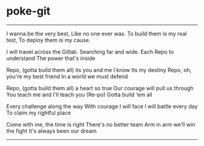 # poke-git

___

I wanna be the very best,
Like no one ever was.
To build them is my real test,
To deploy them is my cause.

I will travel across the Gitlab.
Searching far and wide.
Each Repo to understand
The power that's inside

Repo, (gotta build them all) its you and me
I know Its my destiny
Repo, oh, you're my best friend
In a world we must defend

Repo, (gotta build them all) a heart so true
Our courage will pull us through
You teach me and I'll teach you
(Re-po) Gotta build 'em all

Every challenge along the way
With courage I will face
I will battle every day
To claim my rightful place

Come with me, the time is right
There's no better team
Arm in arm we'll win the fight
It's always been our dream

___
